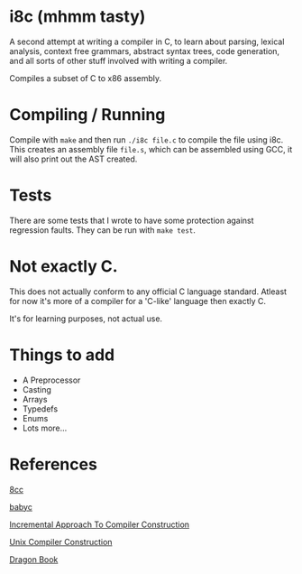 # i8c (mhmm tasty)

A second attempt at writing a compiler in C, to learn about parsing, lexical analysis, context free grammars, abstract syntax trees, code generation, and all sorts of other stuff involved with writing a compiler.

Compiles a subset of C to x86 assembly.

# Compiling / Running

Compile with `make` and then run `./i8c file.c` to compile the file using i8c. This creates an assembly file `file.s`, which can be assembled using GCC, it will also print out the AST created.

# Tests

There are some tests that I wrote to have some protection against regression faults. They can be run with `make test`.

# Not exactly C.

This does not actually conform to any official C language standard. Atleast for now it's more of a compiler for a 'C-like' language then exactly C. 

It's for learning purposes, not actual use.

# Things to add

* A Preprocessor
* Casting
* Arrays
* Typedefs
* Enums
* Lots more...

# References

[8cc](https://github.com/rui314/8cc)

[babyc](https://github.com/Wilfred/babyc)

[Incremental Approach To Compiler Construction](http://scheme2006.cs.uchicago.edu/11-ghuloum.pdf)

[Unix Compiler Construction](http://www.amazon.com/Introduction-Compiler-Construction-Prentice-Hall-software/dp/0134743962)

[Dragon Book](https://en.wikipedia.org/wiki/Compilers:_Principles,_Techniques,_and_Tools)
